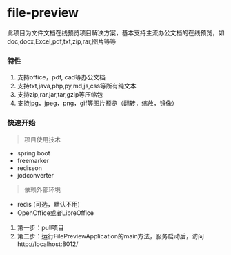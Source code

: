 # file-preview
此项目为文件文档在线预览项目解决方案，基本支持主流办公文档的在线预览，如doc,docx,Excel,pdf,txt,zip,rar,图片等等

### 特性
1. 支持office，pdf, cad等办公文档
1. 支持txt,java,php,py,md,js,css等所有纯文本
1. 支持zip,rar,jar,tar,gzip等压缩包
1. 支持jpg，jpeg，png，gif等图片预览（翻转，缩放，镜像）


### 快速开始
> 项目使用技术
- spring boot
- freemarker
- redisson 
- jodconverter

> 依赖外部环境
- redis (可选，默认不用)
- OpenOffice或者LibreOffice

1. 第一步：pull项目
2. 第二步：运行FilePreviewApplication的main方法，服务启动后，访问http://localhost:8012/

